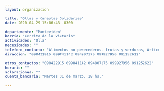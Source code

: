 ```yaml
---
layout: organizacion

title: "Ollas y Canastas Solidarias"
date: 2020-04-29 15:06:43 -0300

departamento: "Montevideo"
barrio: "Cerrito de la Victoria"
actividades: "Olla"
necesidades: ""
telefono_contacto: "Alimentos no perecederos, frutas y verduras, Artículos de limpieza, tuppers, cubiertos descartables"
direccion: "098422915 099841142 094807175 099927956 091252622"

otros_contactos: "098422915 099841142 094807175 099927956 091252622"
horario: ""
aclaraciones: ""
cuenta_bancaria: "Martes 31 de marzo. 18 hs."

---
```

